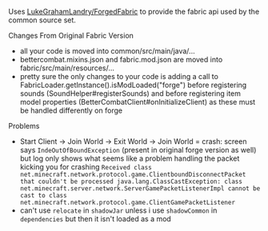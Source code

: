 Uses [LukeGrahamLandry/ForgedFabric](https://github.com/LukeGrahamLandry/ForgedFabric) to provide the fabric api used by the common source set.

Changes From Original Fabric Version
- all your code is moved into common/src/main/java/...
- bettercombat.mixins.json and fabric.mod.json are moved into fabric/src/main/resources/...
- pretty sure the only changes to your code is adding a call to FabricLoader.getInstance().isModLoaded("forge") before registering sounds (SoundHelper#registerSounds) and before registering item model properties (BetterCombatClient#onInitializeClient) as these must be handled differently on forge

Problems 
- Start Client -> Join World -> Exit World -> Join World = crash: screen says `IndeOutOfBoundException` (present in original forge version as well) but log only shows what seems like a problem handling the packet kicking you for crashing `Received class net.minecraft.network.protocol.game.ClientboundDisconnectPacket that couldn't be processed java.lang.ClassCastException: class net.minecraft.server.network.ServerGamePacketListenerImpl cannot be cast to class net.minecraft.network.protocol.game.ClientGamePacketListener `
- can't use `relocate` in `shadowJar` unless i use `shadowCommon` in `dependencies` but then it isn't loaded as a mod